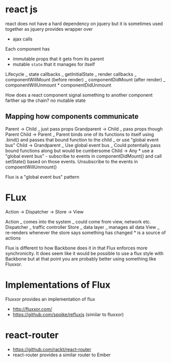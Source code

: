 # react js

react does not have a hard dependency on jquery but it is sometimes used
together as jquery provides wrapper over

- ajax calls

Each component has

- immutable props that it gets from its parent
- mutable `state` that it manages for itself

Lifecycle _ state callbacks _ getInitialState _ render callbacks _
componentWillMount (before render) _ componentDidMount (after render) _
componentWillUnmount \* componentDidUnmount

How does a react component signal something to another component farther up the
chain? no mutable state

## Mapping how components communicate

Parent -> Child _ just pass props Grandparent -> Child _ pass props though
Parent Child -> Parent _ Parent binds one of its functions to itself using
.bind() and passes that bound function to the child _ or use "global event bus"
Child -> Grandparent _ Use global event bus _ Could potentially pass bound
functions along but would be cumbersome Child -> Any \* use a "global event
bus" - subscribe to events in componentDidMount() and call setState() based on
those events. Unsubscribe to the events in compoentWillUnmount()

Flux is a "global event bus" pattern

# FLux

Action -> Dispatcher -> Store -> View

Action _ comes into the system _ could come from view, network etc. Dispatcher _
traffic controller Store _ data layer _ manages all data View _ re-renders
whenever the store says something has changed \* is a source of actions

Flux is different to how Backbone does it in that Flux enforces more
synchronicity. It does seem like it would be possible to use a flux style with
Backbone but at that point you are probably better using something like Fluxxor.

# Implementations of Flux

Fluxxor provides an implementation of flux

- http://fluxxor.com/
- https://github.com/spoike/refluxjs (similar to fluxxor)

# react-router

- https://github.com/rackt/react-router
- react-router provides a similar router to Ember
